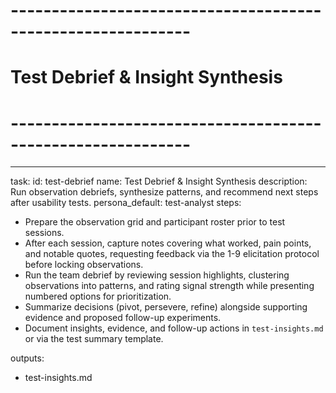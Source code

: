 <!-- Powered by BMAD™ Core -->

# ------------------------------------------------------------

# Test Debrief & Insight Synthesis

# ------------------------------------------------------------

---

task:
id: test-debrief
name: Test Debrief & Insight Synthesis
description: Run observation debriefs, synthesize patterns, and recommend next steps after usability tests.
persona_default: test-analyst
steps:

- Prepare the observation grid and participant roster prior to test sessions.
- After each session, capture notes covering what worked, pain points, and notable quotes, requesting feedback via the 1-9 elicitation protocol before locking observations.
- Run the team debrief by reviewing session highlights, clustering observations into patterns, and rating signal strength while presenting numbered options for prioritization.
- Summarize decisions (pivot, persevere, refine) alongside supporting evidence and proposed follow-up experiments.
- Document insights, evidence, and follow-up actions in `test-insights.md` or via the test summary template.

outputs:

- test-insights.md
